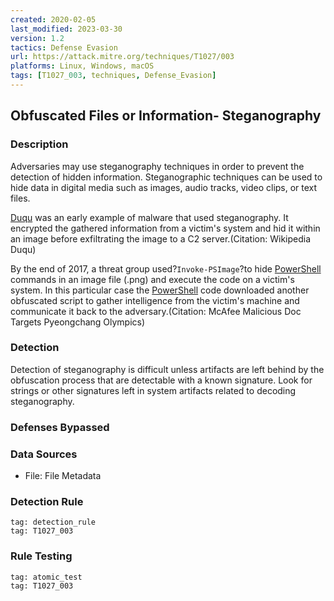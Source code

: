 ```yaml
---
created: 2020-02-05
last_modified: 2023-03-30
version: 1.2
tactics: Defense Evasion
url: https://attack.mitre.org/techniques/T1027/003
platforms: Linux, Windows, macOS
tags: [T1027_003, techniques, Defense_Evasion]
---
```


## Obfuscated Files or Information- Steganography

### Description

Adversaries may use steganography techniques in order to prevent the detection of hidden information. Steganographic techniques can be used to hide data in digital media such as images, audio tracks, video clips, or text files.

[Duqu](https://attack.mitre.org/software/S0038) was an early example of malware that used steganography. It encrypted the gathered information from a victim's system and hid it within an image before exfiltrating the image to a C2 server.(Citation: Wikipedia Duqu) 

By the end of 2017, a threat group used?<code>Invoke-PSImage</code>?to hide [PowerShell](https://attack.mitre.org/techniques/T1059/001) commands in an image file (.png) and execute the code on a victim's system. In this particular case the [PowerShell](https://attack.mitre.org/techniques/T1059/001) code downloaded another obfuscated script to gather intelligence from the victim's machine and communicate it back to the adversary.(Citation: McAfee Malicious Doc Targets Pyeongchang Olympics)  

### Detection

Detection of steganography is difficult unless artifacts are left behind by the obfuscation process that are detectable with a known signature. Look for strings or other signatures left in system artifacts related to decoding steganography.

### Defenses Bypassed



### Data Sources

  - File: File Metadata
### Detection Rule

```query
tag: detection_rule
tag: T1027_003
```

### Rule Testing

```query
tag: atomic_test
tag: T1027_003
```
